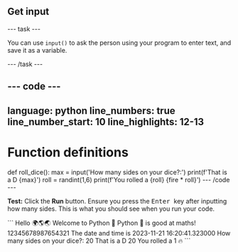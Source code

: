 <h2 class="c-project-heading--task">Get input</h2>

\--- task ---

You can use `input()` to ask the person using your program to enter text, and save it as a variable.

\--- /task ---

## --- code ---

language: python
line_numbers: true
line_number_start: 10
line_highlights: 12-13
-------------------------------------------

# Function definitions

def roll_dice():
max = input('How many sides on your dice?:')
print(f'That is a D {max}')
roll = randint(1,6)
print(f'You rolled a {roll} {fire \* roll}')
\--- /code ---

**Test:** Click the **Run** button.
Ensure you press the <kbd> Enter </kbd> key after inputting how many sides.
This is what you should see when you run your code.

<div class="c-project-output">
```
Hello 🌍🌎🌏
Welcome to Python 🐍
Python 🐍 is good at maths!
12345678987654321
The date and time is 2023-11-21 16:20:41.323000
How many sides on your dice?:
20 
That is a D 20
You rolled a 1 🔥
```
</div>
